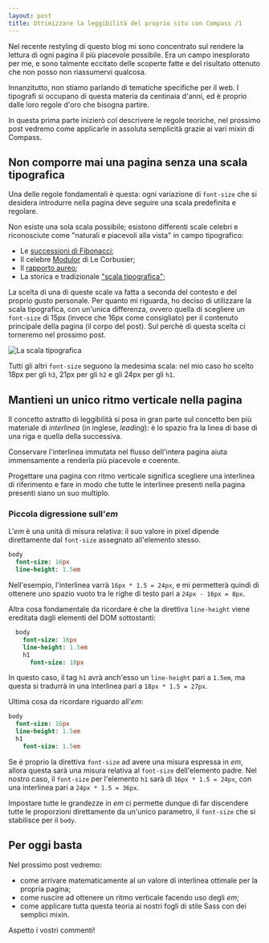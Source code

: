 ```yaml
---
layout: post
title: Ottimizzare la leggibilità del proprio sito con Compass /1
---
```


Nel recente restyling di questo blog mi sono concentrato sul rendere
la lettura di ogni pagina il più piacevole possibile.
Era un campo inesplorato per me, e sono talmente eccitato delle scoperte
fatte e del risultato ottenuto che non posso non riassumervi qualcosa.

Innanzitutto, non stiamo parlando di tematiche specifiche per il web.
I tipografi si occupano di questa materia da centinaia d'anni, ed è
proprio dalle loro regole d'oro che bisogna partire.

In questa prima parte inizierò col descrivere le regole teoriche, nel
prossimo post vedremo come applicarle in assoluta semplicità grazie ai
vari mixin di Compass.

## Non comporre mai una pagina senza una scala tipografica

Una delle regole fondamentali è questa: ogni variazione di `font-size`
che si desidera introdurre nella pagina deve seguire una scala
predefinita e regolare.

Non esiste una sola scala possibile; esistono differenti scale celebri
e riconosciute come "naturali e piacevoli alla vista" in campo tipografico:

* Le [successioni di Fibonacci](http://it.wikipedia.org/wiki/Successione_di_Fibonacci);
* Il celebre [Modulor](http://it.wikipedia.org/wiki/Modulor) di Le Corbusier;
* Il [rapporto aureo](http://it.wikipedia.org/wiki/Sezione_aurea);
* La storica e tradizionale ["scala tipografica"](http://retinart.net/typography/typographicscale/);

La scelta di una di queste scale va fatta a seconda del contesto e del
proprio gusto personale. Per quanto mi riguarda, ho deciso di utilizzare
la scala tipografica, con un'unica differenza, ovvero quella di scegliere
un `font-size` di 15px (invece che 16px come consigliato) per il contenuto
principale della pagina (il corpo del post). Sul perchè di questa scelta
ci torneremo nel prossimo post.

![La scala tipografica](/images/blog/vertical_rythm/typographicscale.gif)

Tutti gli altri `font-size` seguono la medesima scala: nel mio
caso ho scelto 18px per gli `h3`, 21px per gli `h2` e gli 24px per gli `h1`.

## Mantieni un unico ritmo verticale nella pagina

Il concetto astratto di leggibilità si posa in gran parte sul concetto
ben più materiale di *interlinea* (in inglese, *leading*): è lo spazio
fra la linea di base di una riga e quella della successiva.

Conservare l'interlinea immutata nel flusso dell'intera pagina aiuta
immensamente a renderla più piacevole e coerente.

<div class="important">
Progettare una pagina con ritmo verticale significa scegliere una interlinea di
riferimento e fare in modo che tutte le interlinee presenti nella pagina
presenti siano un suo multiplo.
</div>

### Piccola digressione sull'*em*

L'*em* è una unità di misura relativa: il suo valore in pixel dipende
direttamente dal `font-size` assegnato all'elemento stesso.

```sass
body
  font-size: 16px
  line-height: 1.5em
```

Nell'esempio, l'interlinea varrà `16px * 1.5 = 24px`, e mi permetterà
quindi di ottenere uno spazio vuoto tra le righe di testo pari a `24px -
16px = 8px`.

Altra cosa fondamentale da ricordare è che la direttiva `line-height` viene
ereditata dagli elementi del DOM sottostanti:

```sass
  body
    font-size: 16px
    line-height: 1.5em
    h1
      font-size: 18px
```

In questo caso, il tag `h1` avrà anch'esso un `line-height` pari a
`1.5em`, ma questa si tradurrà in una interlinea pari a `18px * 1.5 =
27px`.

Ultima cosa da ricordare riguardo all'*em*:

```sass
body
  font-size: 16px
  line-height: 1.5em
  h1
    font-size: 1.5em
```

Se è proprio la direttiva `font-size` ad avere una misura espressa in
*em*, allora questa sarà una misura relativa al `font-size`
dell'elemento padre. Nel nostro caso, il `font-size` per l'elemento `h1`
sarà di `16px * 1.5 = 24px`, con una interlinea pari a `24px * 1.5 = 36px`.

Impostare tutte le grandezze in *em* ci permette dunque di far
discendere tutte le proporzioni direttamente da un'unico parametro, il
`font-size` che si stabilisce per il `body`.

## Per oggi basta

Nel prossimo post vedremo:

* come arrivare matematicamente al un valore di interlinea ottimale per
  la propria pagina;
* come ruscire ad ottenere un ritmo verticale facendo uso degli *em*;
* come applicare tutta questa teoria ai nostri fogli di stile Sass con
  dei semplici mixin.

Aspetto i vostri commenti!
